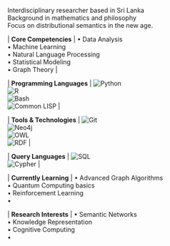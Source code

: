 
 Interdisciplinary researcher based in Sri Lanka<br>Background in mathematics and philosophy<br>Focus on distributional semantics in the new age.
 
| **Core Competencies** | • Data Analysis<br>• Machine Learning<br>• Natural Language Processing<br>• Statistical Modeling<br>• Graph Theory |

| **Programming Languages** | ![Python](https://img.shields.io/badge/-Python-3776AB?style=flat-square&logo=python&logoColor=white)<br>![R](https://img.shields.io/badge/-R-276DC3?style=flat-square&logo=r&logoColor=white)<br>![Bash](https://img.shields.io/badge/-Bash-4EAA25?style=flat-square&logo=gnu-bash&logoColor=white)<br>![Common LISP](https://img.shields.io/badge/-Common%20LISP-3E6E93?style=flat-square) |

| **Tools & Technologies** | ![Git](https://img.shields.io/badge/-Git-F05032?style=flat-square&logo=git&logoColor=white)<br>![Neo4j](https://img.shields.io/badge/-Neo4j-008CC1?style=flat-square&logo=neo4j&logoColor=white)<br>![OWL](https://img.shields.io/badge/-OWL-5C4EE5?style=flat-square)<br>![RDF](https://img.shields.io/badge/-RDF-0C479C?style=flat-square) |

| **Query Languages** | ![SQL](https://img.shields.io/badge/-SQL-4479A1?style=flat-square&logo=postgresql&logoColor=white)<br>![Cypher](https://img.shields.io/badge/-Cypher-008CC1?style=flat-square&logo=neo4j&logoColor=white) |

| **Currently Learning** | • Advanced Graph Algorithms<br>• Quantum Computing basics<br>• Reinforcement Learning<br>•

| **Research Interests** | • Semantic Networks<br>• Knowledge Representation<br>• Cognitive Computing<br>•
